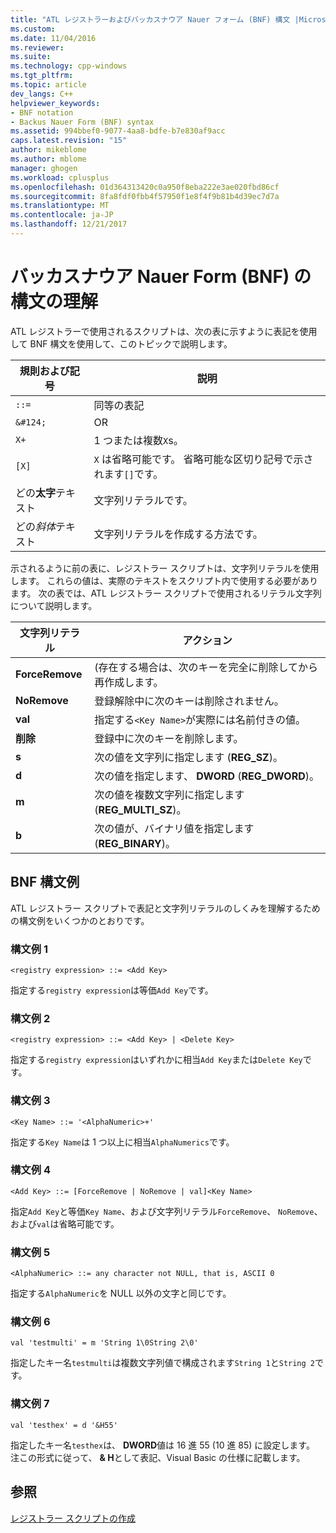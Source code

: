 ```yaml
---
title: "ATL レジストラーおよびバッカスナウア Nauer フォーム (BNF) 構文 |Microsoft ドキュメント"
ms.custom: 
ms.date: 11/04/2016
ms.reviewer: 
ms.suite: 
ms.technology: cpp-windows
ms.tgt_pltfrm: 
ms.topic: article
dev_langs: C++
helpviewer_keywords:
- BNF notation
- Backus Nauer Form (BNF) syntax
ms.assetid: 994bbef0-9077-4aa8-bdfe-b7e830af9acc
caps.latest.revision: "15"
author: mikeblome
ms.author: mblome
manager: ghogen
ms.workload: cplusplus
ms.openlocfilehash: 01d364313420c0a950f8eba222e3ae020fbd86cf
ms.sourcegitcommit: 8fa8fdf0fbb4f57950f1e8f4f9b81b4d39ec7d7a
ms.translationtype: MT
ms.contentlocale: ja-JP
ms.lasthandoff: 12/21/2017
---
```

# <a name="understanding-backus-nauer-form-bnf-syntax"></a>バッカスナウア Nauer Form (BNF) の構文の理解
ATL レジストラーで使用されるスクリプトは、次の表に示すように表記を使用して BNF 構文を使用して、このトピックで説明します。  
  
|規則および記号|説明|  
|------------------------|-------------|  
|`::=`|同等の表記|  
|`&#124;`|OR|  
|`X+`|1 つまたは複数`X`s。|  
|`[X]`|`X` は省略可能です。 省略可能な区切り記号で示されます`[]`です。|  
|どの**太字**テキスト|文字列リテラルです。|  
|どの*斜体*テキスト|文字列リテラルを作成する方法です。|  
  
 示されるように前の表に、レジストラー スクリプトは、文字列リテラルを使用します。 これらの値は、実際のテキストをスクリプト内で使用する必要があります。 次の表では、ATL レジストラー スクリプトで使用されるリテラル文字列について説明します。  
  
|文字列リテラル|アクション|  
|--------------------|------------|  
|**ForceRemove**|(存在する場合は、次のキーを完全に削除してから再作成します。|  
|**NoRemove**|登録解除中に次のキーは削除されません。|  
|**val**|指定する`<Key Name>`が実際には名前付きの値。|  
|**削除**|登録中に次のキーを削除します。|  
|**s**|次の値を文字列に指定します (**REG_SZ**)。|  
|**d**|次の値を指定します、 **DWORD** (**REG_DWORD**)。|  
|**m**|次の値を複数文字列に指定します (**REG_MULTI_SZ**)。|  
|**b**|次の値が、バイナリ値を指定します (**REG_BINARY**)。|  
  
## <a name="bnf-syntax-examples"></a>BNF 構文例  
 ATL レジストラー スクリプトで表記と文字列リテラルのしくみを理解するための構文例をいくつかのとおりです。  
  
### <a name="syntax-example-1"></a>構文例 1  
  
```  
<registry expression> ::= <Add Key>  
```  
  
 指定する`registry expression`は等価`Add Key`です。  
  
### <a name="syntax-example-2"></a>構文例 2  
  
```  
<registry expression> ::= <Add Key> | <Delete Key>  
```  
  
 指定する`registry expression`はいずれかに相当`Add Key`または`Delete Key`です。  
  
### <a name="syntax-example-3"></a>構文例 3  
  
```  
<Key Name> ::= '<AlphaNumeric>+'  
```  
  
 指定する`Key Name`は 1 つ以上に相当`AlphaNumerics`です。  
  
### <a name="syntax-example-4"></a>構文例 4  
  
```  
<Add Key> ::= [ForceRemove | NoRemove | val]<Key Name>  
```  
  
 指定`Add Key`と等価`Key Name`、および文字列リテラル`ForceRemove`、 `NoRemove`、および`val`は省略可能です。  
  
### <a name="syntax-example-5"></a>構文例 5  
  
```  
<AlphaNumeric> ::= any character not NULL, that is, ASCII 0  
```  
  
 指定する`AlphaNumeric`を NULL 以外の文字と同じです。  
  
### <a name="syntax-example-6"></a>構文例 6  
  
```  
val 'testmulti' = m 'String 1\0String 2\0'  
```  
  
 指定したキー名`testmulti`は複数文字列値で構成されます`String 1`と`String 2`です。  
  
### <a name="syntax-example-7"></a>構文例 7  
  
```  
val 'testhex' = d '&H55'  
```  
  
 指定したキー名`testhex`は、 **DWORD**値は 16 進 55 (10 進 85) に設定します。 注この形式に従って、 **& H**として表記、Visual Basic の仕様に記載します。  
  
## <a name="see-also"></a>参照  
 [レジストラー スクリプトの作成](../atl/creating-registrar-scripts.md)

